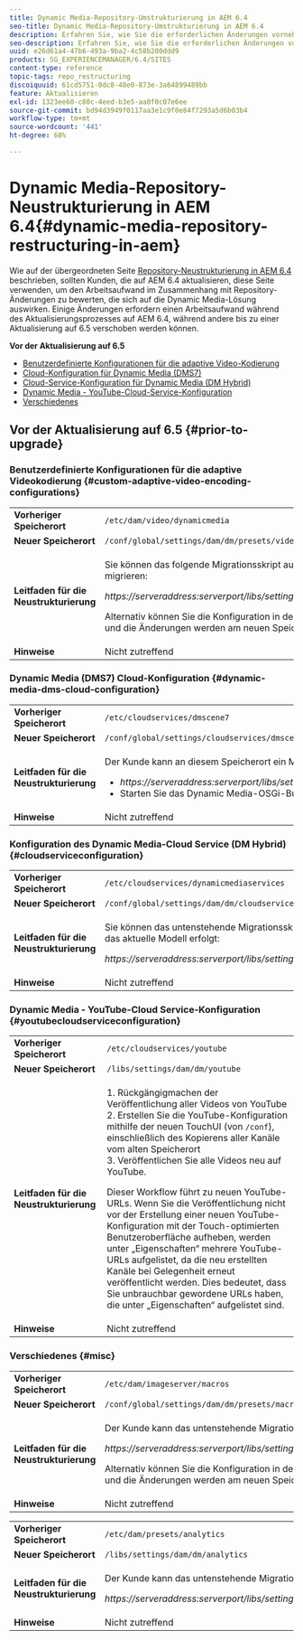 ```yaml
---
title: Dynamic Media-Repository-Umstrukturierung in AEM 6.4
seo-title: Dynamic Media-Repository-Umstrukturierung in AEM 6.4
description: Erfahren Sie, wie Sie die erforderlichen Änderungen vornehmen können, um zur neuen Repository-Struktur in AEM 6.4 für Dynamic Media zu migrieren.
seo-description: Erfahren Sie, wie Sie die erforderlichen Änderungen vornehmen können, um zur neuen Repository-Struktur in AEM 6.4 für Dynamic Media zu migrieren.
uuid: e26d61a4-47b6-493a-9ba2-4c58b200ddd9
products: SG_EXPERIENCEMANAGER/6.4/SITES
content-type: reference
topic-tags: repo_restructuring
discoiquuid: 61cd5751-0dc8-48e0-873e-3a64899489bb
feature: Aktualisieren
exl-id: 1323ee60-c80c-4eed-b3e5-aa0f0c07e6ee
source-git-commit: bd94d3949f0117aa3e1c9f0e84f7293a5d6b03b4
workflow-type: tm+mt
source-wordcount: '441'
ht-degree: 68%

---
```


# Dynamic Media-Repository-Neustrukturierung in AEM 6.4{#dynamic-media-repository-restructuring-in-aem}

Wie auf der übergeordneten Seite [Repository-Neustrukturierung in AEM 6.4](/help/sites-deploying/repository-restructuring.md) beschrieben, sollten Kunden, die auf AEM 6.4 aktualisieren, diese Seite verwenden, um den Arbeitsaufwand im Zusammenhang mit Repository-Änderungen zu bewerten, die sich auf die Dynamic Media-Lösung auswirken. Einige Änderungen erfordern einen Arbeitsaufwand während des Aktualisierungsprozesses auf AEM 6.4, während andere bis zu einer Aktualisierung auf 6.5 verschoben werden können.

**Vor der Aktualisierung auf 6.5**

* [Benutzerdefinierte Konfigurationen für die adaptive Video-Kodierung](/help/sites-deploying/dynamicmedia-repository-restructuring-in-aem-6-4.md#custom-adaptive-video-encoding-configurations)
* [Cloud-Konfiguration für Dynamic Media (DMS7)](/help/sites-deploying/dynamicmedia-repository-restructuring-in-aem-6-4.md#dynamic-media-dms-cloud-configuration)
* [Cloud-Service-Konfiguration für Dynamic Media (DM Hybrid)](/help/sites-deploying/dynamicmedia-repository-restructuring-in-aem-6-4.md#cloudserviceconfiguration)
* [Dynamic Media - YouTube-Cloud-Service-Konfiguration](/help/sites-deploying/dynamicmedia-repository-restructuring-in-aem-6-4.md#youtubecloudserviceconfiguration)
* [Verschiedenes](/help/sites-deploying/dynamicmedia-repository-restructuring-in-aem-6-4.md#misc)

## Vor der Aktualisierung auf 6.5 {#prior-to-upgrade}

### Benutzerdefinierte Konfigurationen für die adaptive Videokodierung {#custom-adaptive-video-encoding-configurations}

<table> 
 <tbody>
  <tr>
   <td><strong>Vorheriger Speicherort</strong></td> 
   <td><code>/etc/dam/video/dynamicmedia</code></td> 
  </tr>
  <tr>
   <td><strong>Neuer Speicherort</strong></td> 
   <td><code>/conf/global/settings/dam/dm/presets/video/jcr:content</code></td> 
  </tr>
  <tr>
   <td><strong>Leitfaden für die Neustrukturierung</strong></td> 
   <td><p>Sie können das folgende Migrationsskript ausführen, um zum neuen Speicherort zu migrieren:</p> <p><em>https://serveraddress:serverport/libs/settings/dam/dm/presets.migratedmcontent.json</em></p> <p>Alternativ können Sie die Konfiguration in der AEM-Benutzeroberfläche bearbeiten, und die Änderungen werden am neuen Speicherort gespeichert.</p> </td> 
  </tr>
  <tr>
   <td><strong>Hinweise</strong></td> 
   <td>Nicht zutreffend<br /> </td> 
  </tr>
 </tbody>
</table>

### Dynamic Media (DMS7) Cloud-Konfiguration {#dynamic-media-dms-cloud-configuration}

<table> 
 <tbody>
  <tr>
   <td><strong>Vorheriger Speicherort</strong></td> 
   <td><code>/etc/cloudservices/dmscene7</code></td> 
  </tr>
  <tr>
   <td><strong>Neuer Speicherort</strong></td> 
   <td><code>/conf/global/settings/cloudservices/dmscene7</code></td> 
  </tr>
  <tr>
   <td><strong>Leitfaden für die Neustrukturierung</strong></td> 
   <td><p>Der Kunde kann an diesem Speicherort ein Migrationsskript ausführen:<br /> </p> 
    <ul> 
     <li><em>https://serveraddress:serverport/libs/settings/dam/dm/presets.migratedmcontent.json</em></li> 
     <li>Starten Sie das Dynamic Media-OSGi-Bundle neu.</li> 
    </ul> </td> 
  </tr>
  <tr>
   <td><strong>Hinweise</strong></td> 
   <td>Nicht zutreffend</td> 
  </tr>
 </tbody>
</table>

### Konfiguration des Dynamic Media-Cloud Service (DM Hybrid) {#cloudserviceconfiguration}

<table> 
 <tbody>
  <tr>
   <td><strong>Vorheriger Speicherort</strong></td> 
   <td><code>/etc/cloudservices/dynamicmediaservices</code></td> 
  </tr>
  <tr>
   <td><strong>Neuer Speicherort</strong></td> 
   <td><code>/conf/global/settings/dam/dm/cloudservices/dynamicmediaservices</code></td> 
  </tr>
  <tr>
   <td><strong>Leitfaden für die Neustrukturierung</strong></td> 
   <td><p>Sie können das untenstehende Migrationsskript ausführen, damit eine Anpassung an das aktuelle Modell erfolgt:</p> <p><em>https://serveraddress:serverport/libs/settings/dam/dm/presets.migratedmcontent.jso</em></p> </td> 
  </tr>
  <tr>
   <td><strong>Hinweise</strong></td> 
   <td>Nicht zutreffend<br /> </td> 
  </tr>
 </tbody>
</table>

### Dynamic Media - YouTube-Cloud Service-Konfiguration  {#youtubecloudserviceconfiguration}

<table> 
 <tbody>
  <tr>
   <td><strong>Vorheriger Speicherort</strong></td> 
   <td><code>/etc/cloudservices/youtube</code></td> 
  </tr>
  <tr>
   <td><strong>Neuer Speicherort</strong></td> 
   <td><code>/libs/settings/dam/dm/youtube</code></td> 
  </tr>
  <tr>
   <td><strong>Leitfaden für die Neustrukturierung</strong></td> 
   <td><p>1. Rückgängigmachen der Veröffentlichung aller Videos von YouTube<br /> 2. Erstellen Sie die YouTube-Konfiguration mithilfe der neuen TouchUI (von <code>/conf</code>), einschließlich des Kopierens aller Kanäle vom alten Speicherort<br /> 3. Veröffentlichen Sie alle Videos neu auf YouTube.</p> <p>Dieser Workflow führt zu neuen YouTube-URLs. Wenn Sie die Veröffentlichung nicht vor der Erstellung einer neuen YouTube-Konfiguration mit der Touch-optimierten Benutzeroberfläche aufheben, werden unter „Eigenschaften“ mehrere YouTube-URLs aufgelistet, da die neu erstellten Kanäle bei Gelegenheit erneut veröffentlicht werden. Dies bedeutet, dass Sie unbrauchbar gewordene URLs haben, die unter „Eigenschaften“ aufgelistet sind.</p> </td> 
  </tr>
  <tr>
   <td><strong>Hinweise</strong></td> 
   <td>Nicht zutreffend<br /> </td> 
  </tr>
 </tbody>
</table>

### Verschiedenes {#misc}

<table> 
 <tbody>
  <tr>
   <td><strong>Vorheriger Speicherort</strong></td> 
   <td><code>/etc/dam/imageserver/macros</code></td> 
  </tr>
  <tr>
   <td><strong>Neuer Speicherort</strong></td> 
   <td><code>/conf/global/settings/dam/dm/presets/macro</code></td> 
  </tr>
  <tr>
   <td><strong>Leitfaden für die Neustrukturierung</strong></td> 
   <td><p>Der Kunde kann das untenstehende Migrationsskript ausführen.</p> <p><em>https://serveraddress:serverport/libs/settings/dam/dm/presets.migratedmcontent.json</em></p> <p>Alternativ können Sie die Konfiguration in der AEM-Benutzeroberfläche bearbeiten, und die Änderungen werden am neuen Speicherort gespeichert.</p> </td> 
  </tr>
  <tr>
   <td><strong>Hinweise</strong></td> 
   <td>Nicht zutreffend</td> 
  </tr>
 </tbody>
</table>

<table> 
 <tbody>
  <tr>
   <td><strong>Vorheriger Speicherort</strong></td> 
   <td><code>/etc/dam/presets/analytics</code></td> 
  </tr>
  <tr>
   <td><strong>Neuer Speicherort</strong></td> 
   <td><code>/libs/settings/dam/dm/analytics</code></td> 
  </tr>
  <tr>
   <td><strong>Leitfaden für die Neustrukturierung</strong></td> 
   <td><p>Der Kunde kann das untenstehende Migrationsskript ausführen.</p> <p><em>https://serveraddress:serverport/libs/settings/dam/dm/presets.migratedmcontent.json</em></p> </td> 
  </tr>
  <tr>
   <td><strong>Hinweise</strong></td> 
   <td>Nicht zutreffend</td> 
  </tr>
 </tbody>
</table>
